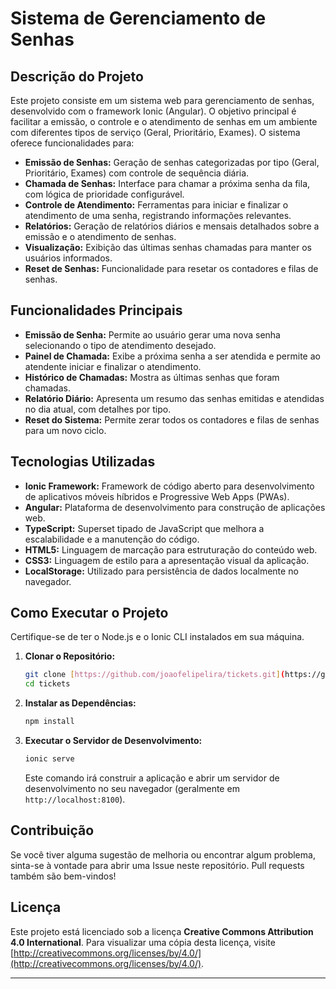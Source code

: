 # Sistema de Gerenciamento de Senhas

## Descrição do Projeto

Este projeto consiste em um sistema web para gerenciamento de senhas, desenvolvido com o framework Ionic (Angular). O objetivo principal é facilitar a emissão, o controle e o atendimento de senhas em um ambiente com diferentes tipos de serviço (Geral, Prioritário, Exames). O sistema oferece funcionalidades para:

* **Emissão de Senhas:** Geração de senhas categorizadas por tipo (Geral, Prioritário, Exames) com controle de sequência diária.
* **Chamada de Senhas:** Interface para chamar a próxima senha da fila, com lógica de prioridade configurável.
* **Controle de Atendimento:** Ferramentas para iniciar e finalizar o atendimento de uma senha, registrando informações relevantes.
* **Relatórios:** Geração de relatórios diários e mensais detalhados sobre a emissão e o atendimento de senhas.
* **Visualização:** Exibição das últimas senhas chamadas para manter os usuários informados.
* **Reset de Senhas:** Funcionalidade para resetar os contadores e filas de senhas.

## Funcionalidades Principais

* **Emissão de Senha:** Permite ao usuário gerar uma nova senha selecionando o tipo de atendimento desejado.
* **Painel de Chamada:** Exibe a próxima senha a ser atendida e permite ao atendente iniciar e finalizar o atendimento.
* **Histórico de Chamadas:** Mostra as últimas senhas que foram chamadas.
* **Relatório Diário:** Apresenta um resumo das senhas emitidas e atendidas no dia atual, com detalhes por tipo.
* **Reset do Sistema:** Permite zerar todos os contadores e filas de senhas para um novo ciclo.

## Tecnologias Utilizadas

* **Ionic Framework:** Framework de código aberto para desenvolvimento de aplicativos móveis híbridos e Progressive Web Apps (PWAs).
* **Angular:** Plataforma de desenvolvimento para construção de aplicações web.
* **TypeScript:** Superset tipado de JavaScript que melhora a escalabilidade e a manutenção do código.
* **HTML5:** Linguagem de marcação para estruturação do conteúdo web.
* **CSS3:** Linguagem de estilo para a apresentação visual da aplicação.
* **LocalStorage:** Utilizado para persistência de dados localmente no navegador.

## Como Executar o Projeto

Certifique-se de ter o Node.js e o Ionic CLI instalados em sua máquina.

1.  **Clonar o Repositório:**
    ```bash
    git clone [https://github.com/joaofelipelira/tickets.git](https://github.com/joaofelipelira/tickets.git)
    cd tickets
    ```

2.  **Instalar as Dependências:**
    ```bash
    npm install
    ```

3.  **Executar o Servidor de Desenvolvimento:**
    ```bash
    ionic serve
    ```
    Este comando irá construir a aplicação e abrir um servidor de desenvolvimento no seu navegador (geralmente em `http://localhost:8100`).

## Contribuição

Se você tiver alguma sugestão de melhoria ou encontrar algum problema, sinta-se à vontade para abrir uma Issue neste repositório. Pull requests também são bem-vindos!

## Licença

Este projeto está licenciado sob a licença **Creative Commons Attribution 4.0 International**. Para visualizar uma cópia desta licença, visite [http://creativecommons.org/licenses/by/4.0/](http://creativecommons.org/licenses/by/4.0/).

---